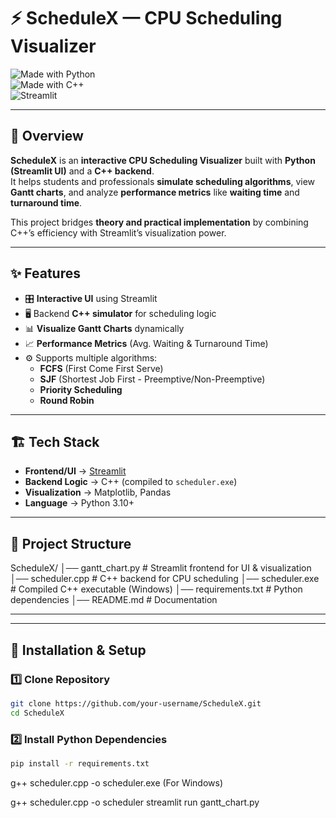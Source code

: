 # ⚡ ScheduleX — CPU Scheduling Visualizer  

![Made with Python](https://img.shields.io/badge/Made%20with-Python-blue?logo=python)  
![Made with C++](https://img.shields.io/badge/Made%20with-C++-orange?logo=c%2B%2B)  
![Streamlit](https://img.shields.io/badge/Powered%20By-Streamlit-ff4b4b?logo=streamlit)  

---

## 📌 Overview  

**ScheduleX** is an **interactive CPU Scheduling Visualizer** built with **Python (Streamlit UI)** and a **C++ backend**.  
It helps students and professionals **simulate scheduling algorithms**, view **Gantt charts**, and analyze **performance metrics** like **waiting time** and **turnaround time**.  

This project bridges **theory and practical implementation** by combining C++’s efficiency with Streamlit’s visualization power.  

---

## ✨ Features  

- 🎛 **Interactive UI** using Streamlit  
- 🖥️ Backend **C++ simulator** for scheduling logic  
- 📊 **Visualize Gantt Charts** dynamically  
- 📈 **Performance Metrics** (Avg. Waiting & Turnaround Time)  
- ⚙️ Supports multiple algorithms:  
  - **FCFS** (First Come First Serve)  
  - **SJF** (Shortest Job First - Preemptive/Non-Preemptive)  
  - **Priority Scheduling**  
  - **Round Robin**  

---

## 🏗️ Tech Stack  

- **Frontend/UI** → [Streamlit](https://streamlit.io/)  
- **Backend Logic** → C++ (compiled to `scheduler.exe`)  
- **Visualization** → Matplotlib, Pandas  
- **Language** → Python 3.10+  

---

## 📂 Project Structure  

ScheduleX/
│── gantt_chart.py # Streamlit frontend for UI & visualization
│── scheduler.cpp # C++ backend for CPU scheduling
│── scheduler.exe # Compiled C++ executable (Windows)
│── requirements.txt # Python dependencies
│── README.md # Documentation

---


---

## 🚀 Installation & Setup  

### 1️⃣ Clone Repository  
```bash
git clone https://github.com/your-username/ScheduleX.git
cd ScheduleX
```

### 2️⃣ Install Python Dependencies
```bash
pip install -r requirements.txt
```

g++ scheduler.cpp -o scheduler.exe (For Windows)

g++ scheduler.cpp -o scheduler
streamlit run gantt_chart.py

